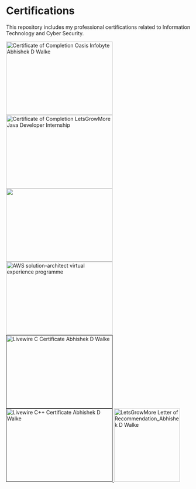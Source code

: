 # Certifications
This repository includes my professional certifications related to Information Technology and Cyber Security.


<div>

<a href='#'>
    <img src='https://user-images.githubusercontent.com/105943862/229583621-ee6f4b89-5c50-4b39-b9c0-c16a29a6e1bb.png' width='291' height='200' title='Certificate of Completion Oasis Infobyte Abhishek D  Walke'>
</a>

<a href='#'>
    <img src='https://user-images.githubusercontent.com/105943862/230146450-9e8d6009-06f4-476f-b6eb-b564e6bc1909.png' width='291' height='200' title='Certificate of Completion LetsGrowMore Java Developer Internship'>
</a>

<!-- <a href='#'>
    <img src='https://user-images.githubusercontent.com/105943862/230444432-aae21251-87e6-49d5-b9c3-3f28cd881781.png' width='180' height='200' title='LetsGrowMore Letter of Recommendation_Abhishek D  Walke'>
</a> -->

<a href='#'>
    <img src='https://user-images.githubusercontent.com/105943862/229304524-db0955cf-a05f-44a9-b8d6-9ec60dab6539.jpeg' width='291' height='200' title=''>
</a>

<a href='#'>
    <img src='https://user-images.githubusercontent.com/105943862/229370649-369dfc10-5d7c-4543-a11d-9338851ad274.png' width='291' height='200' title='AWS solution-architect virtual experience programme'>
</a>

<a href=''>
    <img src='https://user-images.githubusercontent.com/105943862/229304715-fe7119ac-d3b1-4263-a7c1-9cee266cf8ec.jpg' width='291' height='200' title='Livewire C Certificate Abhishek D  Walke'>
</a>

<a href=''>
    <img src='https://user-images.githubusercontent.com/105943862/229304720-02154bd8-bf22-4627-9a84-deb6865a11f2.jpg' width='291' height='200' title='Livewire C++ Certificate Abhishek D  Walke'>
</a>

<a href='#'>
    <img src='https://user-images.githubusercontent.com/105943862/230444432-aae21251-87e6-49d5-b9c3-3f28cd881781.png' width='180' height='200' title='LetsGrowMore Letter of Recommendation_Abhishek D  Walke'>
</a>

</div>
